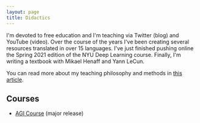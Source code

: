 ```yaml
---
layout: page
title: Didactics
---
```


I'm devoted to free education and I'm teaching via Twitter (blog) and YouTube (video).
Over the course of the years I've been creating several resources translated in over 15 languages.
I've just finished pushing online the Spring 2021 edition of the NYU Deep Learning course.
Finally, I'm writing a textbook with Mikael Henaff and Yann LeCun.

You can read more about my teaching philosophy and methods in [this article](https://openreview.net/forum?id=3jKiduENcO).


## Courses

- [AGI Course](https://shimon-K.github.io/AGI-Course/) (major release)
